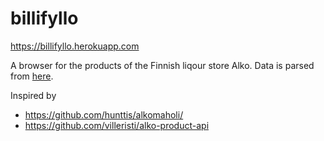 # billifyllo

https://billifyllo.herokuapp.com

A browser for the products of the Finnish liqour store Alko. Data is parsed from [here](https://www.alko.fi/INTERSHOP/static/WFS/Alko-OnlineShop-Site/-/Alko-OnlineShop/fi_FI/Alkon%20Hinnasto%20Tekstitiedostona/alkon-hinnasto-tekstitiedostona.xls). 

Inspired by 
- https://github.com/hunttis/alkomaholi/
- https://github.com/villeristi/alko-product-api